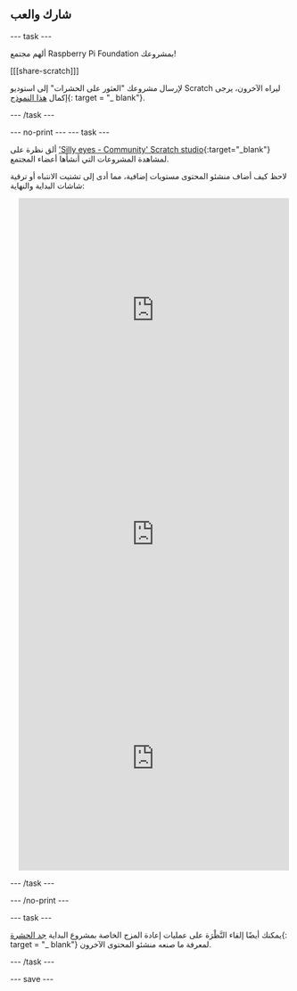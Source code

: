 ## شارك والعب

--- task ---

ألهم مجتمع Raspberry Pi Foundation بمشروعك!

[[[share-scratch]]]

لإرسال مشروعك "العثور على الحشرات" إلى استوديو Scratch ليراه الآخرون، يرجى إكمال [هذا النموذج](https://form.raspberrypi.org/f/community-project-submissions){: target = "_ blank"}.

--- /task ---

--- no-print --- --- task ---

ألق نظرة على ['Silly eyes - Community' Scratch studio](https://scratch.mit.edu/studios/29120534){:target="_blank"} لمشاهدة المشروعات التي أنشأها أعضاء المجتمع.

لاحظ كيف أضاف منشئو المحتوى مستويات إضافية، مما أدى إلى تشتيت الانتباه أو ترقية شاشات البداية والنهاية:

<div class="scratch-preview" style="margin-left: 15px;">
  <iframe allowtransparency="true" width="485" height="402" src="https://scratch.mit.edu/projects/embed/545488112/?autostart=false" frameborder="0"></iframe>
</div>

<div class="scratch-preview" style="margin-left: 15px;">
  <iframe allowtransparency="true" width="485" height="402" src="https://scratch.mit.edu/projects/embed/707645119/?autostart=false" frameborder="0"></iframe>
</div>

<div class="scratch-preview" style="margin-left: 15px;">
  <iframe allowtransparency="true" width="485" height="402" src="https://scratch.mit.edu/projects/embed/707644397/?autostart=false" frameborder="0"></iframe>
</div>

--- /task ---

--- /no-print ---

--- task ---

يمكنك أيضًا إلقاء النَّظْرَة على عمليات إعادة المزج الخاصة بمشروع البداية [جد الحشرة](https://scratch.mit.edu/projects/582214723/remixes){: target = "_ blank"} لمعرفة ما صنعه منشئو المحتوى الآخرون.

--- /task ---

--- save ---

